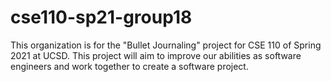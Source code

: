 # cse110-sp21-group18
This organization is for the "Bullet Journaling" project for CSE 110 of Spring 2021 at UCSD. This project will aim to improve our abilities as software engineers and work together to create a software project.
